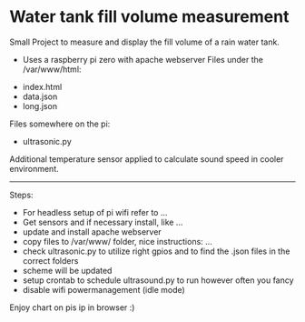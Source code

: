 # Water tank fill volume measurement

Small Project to measure and display the fill volume of a rain water tank.


* Uses a raspberry pi zero with apache webserver
Files under the /var/www/html:
- index.html
- data.json
- long.json

Files somewhere on the pi:
- ultrasonic.py

Additional temperature sensor applied to calculate sound speed in cooler environment.

---------------
Steps:
- For headless setup of pi wifi refer to ...
- Get sensors and if necessary install, like ...
- update and install apache webserver
- copy files to /var/www/ folder, nice instructions: ...
- check ultrasonic.py to utilize right gpios and to find the .json files in the correct folders
- scheme will be updated
- setup crontab to schedule ultrasound.py to run however often you fancy
- disable wifi powermanagement (idle mode)

Enjoy chart on pis ip in browser :)
